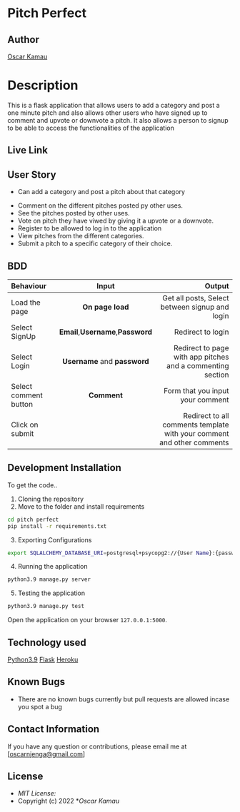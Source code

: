 # Pitch Perfect
## Author

[Oscar Kamau](https://github.com/KamauDev-maker)

# Description
This  is a flask application that allows users to add a category and post a one minute pitch and  also allows other users who have signed up to comment and upvote or downvote a pitch. It also allows a person to signup to be able to access the functionalities of the application

## Live Link


## User Story
-  Can add a category and post a pitch about that category
* Comment on the different pitches posted py other uses.
* See the pitches posted by other uses.
* Vote on  pitch they have viwed by giving it a upvote or a downvote.
* Register to be allowed to log in to the application
* View pitches from the different categories.
* Submit a pitch to a specific category of their choice.

## BDD
| Behaviour | Input | Output |
| :---------------- | :---------------: | ------------------: |
| Load the page | **On page load** | Get all posts, Select between signup and login|
| Select SignUp| **Email**,**Username**,**Password** | Redirect to login|
| Select Login | **Username** and **password** | Redirect to page with app pitches and a  commenting section|
| Select comment button | **Comment** | Form that you input your comment|
| Click on submit |  | Redirect to all comments template with your comment and other comments|





## Development Installation
To get the code..

1. Cloning the repository
2. Move to the folder and install requirements
  ```bash
  cd pitch perfect
  pip install -r requirements.txt
  ```
3. Exporting Configurations
  ```bash
  export SQLALCHEMY_DATABASE_URI=postgresql+psycopg2://{User Name}:{password}@localhost/{database name}
  ```
4. Running the application
  ```bash
  python3.9 manage.py server
  ```
5. Testing the application
  ```bash
  python3.9 manage.py test
  ```
Open the application on your browser `127.0.0.1:5000`.


## Technology used
[Python3.9](https://docs.python.org/3/ "Python3.9")
[Flask](https://flask.palletsprojects.com/en/2.1.x/ "Flask")
[Heroku](https://devcenter.heroku.com/categories/reference "Heroku")


## Known Bugs
* There are no known bugs currently but pull requests are allowed incase you spot a bug

## Contact Information 

If you have any question or contributions, please email me at [oscarnjenga@gmail.com]

## License
* *MIT License:*
* Copyright (c) 2022 **Oscar Kamau*

